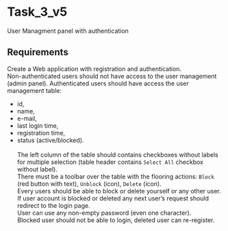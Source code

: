 # Task_3_v5
User Managment panel with authentication

## Requirements
Create a Web application with registration and authentication. <br>
Non-authenticated users should not have access to the user management (admin panel).
Authenticated users should have access the user management table: 
* id, 
* name, 
* e-mail, 
* last login time, 
* registration time, 
* status (active/blocked).
<br> <br>
The left column of the table should contains checkboxes without labels for multiple selection (table header contains `Select All` checkbox without label). <br>
There must be a toolbar over the table with the flooring actions: `Block` (red button with text), `Unblock` (icon), `Delete` (icon).<br>
Every users should be able to block or delete yourself or any other user. <br>
If user account is blocked or deleted any next user’s request should redirect to the login page. <br>
User can use any non-empty password (even one character).<br>
Blocked user should not be able to login, deleted user can re-register.
